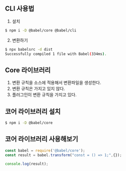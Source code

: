 ## CLI 사용법
1. 설치
```bash
$ npm i -D @babel/core @babel/cli
```

2. 변환하기
```bash
$ npx babelsrc -d dist
Successfully compiled 1 file with Babel(334ms).
```

## Core 라이브러리
1. 변환 규칙을 소스에 적용해서 변환파일을 생성한다.
2. 변환 규칙은 가지고 있지 않다.
3. 플러그인이 변환 규칙을 가지고 있다.

## 코어 라이브러리 설치
```bash
$ npm i -D @babel/core
```

## 코어 라이브러리 사용해보기
```javascript
const babel = require('@babel/core');
const result = babel.transform("const = () => 1;",{});

console.log(result);
```